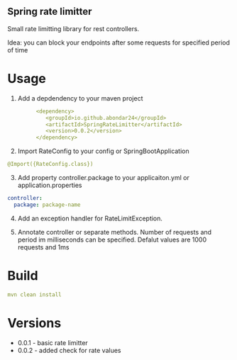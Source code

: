 ## Spring rate limitter

Small rate limitting library for rest controllers.

Idea: you can block your endpoints after some requests for specified period of time

# Usage
1. Add a depdendency to your maven project

```yaml
         <dependency>
            <groupId>io.github.abondar24</groupId>
            <artifactId>SpringRateLimitter</artifactId>
            <version>0.0.2</version>
         </dependency>

```
2. Import RateConfig to your config or SpringBootApplication

```yaml
@Import({RateConfig.class})
``` 

3. Add property controller.package to your applicaiton.yml or application.properties
```yaml
controller:
  package: package-name
```

4. Add an exception handler for RateLimitException. 

5. Annotate controller or separate methods. 
Number of requests and period im milliseconds can be specified. 
Defalut values are 1000 requests and 1ms

# Build
```yaml
mvn clean install
```

# Versions

- 0.0.1 - basic rate limitter
- 0.0.2 - added check for rate values
